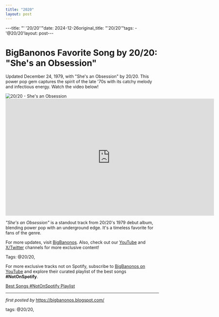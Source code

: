 ```yaml
---
title: "2020"
layout: post
---
```

---title: "' '20/20''"date: 2024-12-26original_title: "'20/20'"tags:  - '@20/20'layout: post---<!-- Title of the Post --><h1 >BigBanonos Favorite Song by 20/20: "She's an Obsession"</h1> <!-- Introductory Text --><p >Updated December 24, 1979, with "She's an Obsession" by 20/20. This power pop gem captures the spirit of the late '70s with its catchy melody and infectious energy. Watch the video below!</p> <!-- Featured Image --><div > <img src="https://i.ytimg.com/vi/r0LGcCdpebY/hq720.jpg?sqp=-oaymwEhCK4FEIIDSFryq4qpAxMIARUAAAAAGAElAADIQj0AgKJD&rs=AOn4CLAG_uLkf6dwZ8QZcNr4DXEgsgxGuA" alt="20/20 - She's an Obsession" /></div> <!-- YouTube Video Embed --><div > <iframe width="685" height="385" src="https://www.youtube.com/embed/r0LGcCdpebY" title="20/20 - She's an Obsession - 1979" frameborder="0" allow="accelerometer; autoplay; clipboard-write; encrypted-media; gyroscope; picture-in-picture; web-share" referrerpolicy="strict-origin-when-cross-origin" allowfullscreen></iframe></div> <!-- Song Information --><div > <p><em>"She's an Obsession"</em> is a standout track from 20/20's 1979 debut album, blending power pop with an underground edge. It's a timeless favorite for fans of the genre.</p></div> <!-- Footer Links --><div > <p>For more updates, visit <a href="https://bigbanonos.blogspot.com/" target="_blank">BigBanonos</a>. Also, check out our <a href="https://www.youtube.com/@BigBanonos" target="_blank">YouTube</a> and <a href="https://x.com/bigbanonos" target="_blank">X/Twitter</a> channels for more exclusive content!</p></div> <!-- Tags --><p >Tags: @20/20,</p><!--Subscribe and Playlist Links--><div>    <p>For more exclusive tracks not on Spotify, subscribe to <a href="https://www.youtube.com/@BigBanonos" target="_blank">BigBanonos on YouTube</a> and explore their curated playlist of the best songs <strong>#NotOnSpotify</strong>.</p>    <p><a href="https://www.youtube.com/playlist?list=PLtuNtuTatqI0kFahUCbtbfenC_ET5O_tr" target="_blank">Best Songs #NotOnSpotify Playlist<br /></a></p></div><hr /><p><em>first posted by</em> <a href="https://bigbanonos.blogspot.com/" rel="noopener" target="_new">https://bigbanonos.blogspot.com/</a></p><p>tags: @20/20,</p>